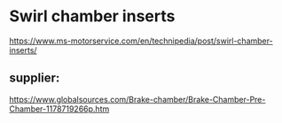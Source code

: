 # Swirl chamber inserts
https://www.ms-motorservice.com/en/technipedia/post/swirl-chamber-inserts/

## supplier:
https://www.globalsources.com/Brake-chamber/Brake-Chamber-Pre-Chamber-1178719266p.htm
